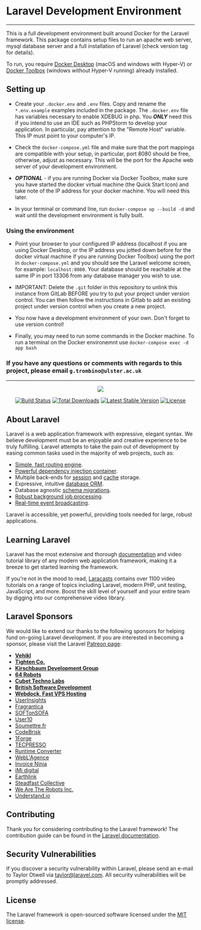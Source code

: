 # Laravel Development Environment
***
This is a full development environment built around Docker for the Laravel framework.  This package contains setup files to run an apache web server, mysql database server and a full installation of Laravel (check version tag for details).  

To run, you require [Docker Desktop](https://www.docker.com/products/docker-desktop) (macOS and windows with Hyper-V) or [Docker Toolbox](https://docs.docker.com/toolbox/toolbox_install_windows/) (windows without Hyper-V running) already installed.

## Setting up

- Create your `.docker.env` and `.env` files.  Copy and rename the `*.env.example` examples included in the package.  The `.docker.env` file has variables necessary to enable XDEBUG in php.  You **_ONLY_** need this if you intend to use an IDE such as PHPStorm to develop your application.  In particular, pay attention to the "Remote Host" variable.  This IP must point to your computer's IP.

- Check the `docker-compose.yml` file and make sure that the port mappings are compatible with your setup, in particular, port 8080 should be free, otherwise, adjust as necessary. This will be the port for the Apache web server of your development environment.

- **_OPTIONAL_** - if you are running Docker via Docker Toolbox, make sure you have started the docker virtual machine (the Quick Start Icon) and take note of the IP address for your docker machine.  You will need this later.

- In your terminal or command line, run `docker-compose up --build -d` and wait until the development environment is fully built.

### Using the environment

- Point your browser to your configured IP address (localhost if you are using Docker Desktop, or the IP address you jotted down before for the docker virtual machine if you are running Docker Toolbox) using the port in `docker-compose.yml` and you should see the Laravel welcome screen, for example:
`localhost:8080`.  Your database should be reachable at the same IP in port 13306 from any database manager you wish to use.

- IMPORTANT: Delete the `.git` folder in this repository to unlink this instance from GitLab BEFORE you try to put your project under version control.  You can then follow the instructions in Gitlab to add an existing project under version control when you create a new project.

- You now have a development environment of your own. Don't forget to use version control!

- Finally, you may need to run some commands in the Docker machine.  To run a terminal on the Docker environemnt use `docker-compose exec -d app bash`


### If you have any questions or comments with regards to this project, please email `g.trombino@ulster.ac.uk`

*****

<p align="center"><img src="https://laravel.com/assets/img/components/logo-laravel.svg"></p>

<p align="center">
<a href="https://travis-ci.org/laravel/framework"><img src="https://travis-ci.org/laravel/framework.svg" alt="Build Status"></a>
<a href="https://packagist.org/packages/laravel/framework"><img src="https://poser.pugx.org/laravel/framework/d/total.svg" alt="Total Downloads"></a>
<a href="https://packagist.org/packages/laravel/framework"><img src="https://poser.pugx.org/laravel/framework/v/stable.svg" alt="Latest Stable Version"></a>
<a href="https://packagist.org/packages/laravel/framework"><img src="https://poser.pugx.org/laravel/framework/license.svg" alt="License"></a>
</p>

## About Laravel

Laravel is a web application framework with expressive, elegant syntax. We believe development must be an enjoyable and creative experience to be truly fulfilling. Laravel attempts to take the pain out of development by easing common tasks used in the majority of web projects, such as:

- [Simple, fast routing engine](https://laravel.com/docs/routing).
- [Powerful dependency injection container](https://laravel.com/docs/container).
- Multiple back-ends for [session](https://laravel.com/docs/session) and [cache](https://laravel.com/docs/cache) storage.
- Expressive, intuitive [database ORM](https://laravel.com/docs/eloquent).
- Database agnostic [schema migrations](https://laravel.com/docs/migrations).
- [Robust background job processing](https://laravel.com/docs/queues).
- [Real-time event broadcasting](https://laravel.com/docs/broadcasting).

Laravel is accessible, yet powerful, providing tools needed for large, robust applications.

## Learning Laravel

Laravel has the most extensive and thorough [documentation](https://laravel.com/docs) and video tutorial library of any modern web application framework, making it a breeze to get started learning the framework.

If you're not in the mood to read, [Laracasts](https://laracasts.com) contains over 1100 video tutorials on a range of topics including Laravel, modern PHP, unit testing, JavaScript, and more. Boost the skill level of yourself and your entire team by digging into our comprehensive video library.

## Laravel Sponsors

We would like to extend our thanks to the following sponsors for helping fund on-going Laravel development. If you are interested in becoming a sponsor, please visit the Laravel [Patreon page](https://patreon.com/taylorotwell):

- **[Vehikl](https://vehikl.com/)**
- **[Tighten Co.](https://tighten.co)**
- **[Kirschbaum Development Group](https://kirschbaumdevelopment.com)**
- **[64 Robots](https://64robots.com)**
- **[Cubet Techno Labs](https://cubettech.com)**
- **[British Software Development](https://www.britishsoftware.co)**
- **[Webdock, Fast VPS Hosting](https://www.webdock.io/en)**
- [UserInsights](https://userinsights.com)
- [Fragrantica](https://www.fragrantica.com)
- [SOFTonSOFA](https://softonsofa.com/)
- [User10](https://user10.com)
- [Soumettre.fr](https://soumettre.fr/)
- [CodeBrisk](https://codebrisk.com)
- [1Forge](https://1forge.com)
- [TECPRESSO](https://tecpresso.co.jp/)
- [Runtime Converter](http://runtimeconverter.com/)
- [WebL'Agence](https://weblagence.com/)
- [Invoice Ninja](https://www.invoiceninja.com)
- [iMi digital](https://www.imi-digital.de/)
- [Earthlink](https://www.earthlink.ro/)
- [Steadfast Collective](https://steadfastcollective.com/)
- [We Are The Robots Inc.](https://watr.mx/)
- [Understand.io](https://www.understand.io/)

## Contributing

Thank you for considering contributing to the Laravel framework! The contribution guide can be found in the [Laravel documentation](https://laravel.com/docs/contributions).

## Security Vulnerabilities

If you discover a security vulnerability within Laravel, please send an e-mail to Taylor Otwell via [taylor@laravel.com](mailto:taylor@laravel.com). All security vulnerabilities will be promptly addressed.

## License

The Laravel framework is open-sourced software licensed under the [MIT license](https://opensource.org/licenses/MIT).
